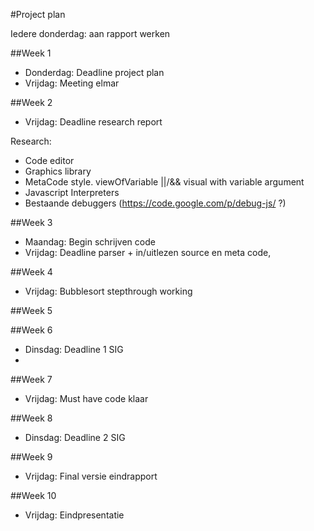 #Project plan

Iedere donderdag: aan rapport werken

##Week 1
* Donderdag: Deadline project plan
* Vrijdag: Meeting elmar 

##Week 2
* Vrijdag: Deadline research report

Research:
* Code editor
* Graphics library
* MetaCode style. viewOfVariable ||/&& visual with variable argument
* Javascript Interpreters
* Bestaande debuggers (https://code.google.com/p/debug-js/ ?)

##Week 3
* Maandag: Begin schrijven code
* Vrijdag: Deadline parser + in/uitlezen source en meta code, 

##Week 4
* Vrijdag: Bubblesort stepthrough working

##Week 5


##Week 6
* Dinsdag: Deadline 1 SIG
* 

##Week 7
* Vrijdag: Must have code klaar

##Week 8
* Dinsdag: Deadline 2 SIG

##Week 9
* Vrijdag: Final versie eindrapport

##Week 10 
* Vrijdag: Eindpresentatie
